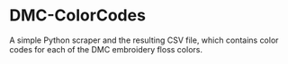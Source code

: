 # DMC-ColorCodes
A simple Python scraper and the resulting CSV file, which contains color codes for each of the DMC embroidery floss colors.
